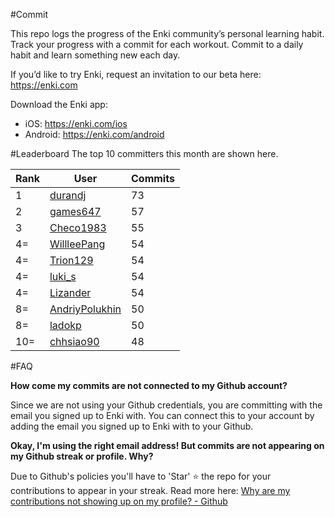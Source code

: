 #Commit

This repo logs the progress of the Enki community’s personal learning habit. Track your progress with a commit for each workout. Commit to a daily habit and learn something new each day.

If you’d like to try Enki, request an invitation to our beta here: https://enki.com

Download the Enki app: 
 - iOS: https://enki.com/ios
 - Android: https://enki.com/android

#Leaderboard
The top 10 committers this month are shown here.

| Rank | User | Commits |
|------|------|---------|
|1|[durandj](https://github.com/durandj)|73|
|2|[games647](https://github.com/games647)|57|
|3|[Checo1983](https://github.com/Checo1983)|55|
|4=|[WillleePang](https://github.com/WillleePang)|54|
|4=|[Trion129](https://github.com/Trion129)|54|
|4=|[luki_s](https://github.com/luki_s)|54|
|4=|[Lizander](https://github.com/Lizander)|54|
|8=|[AndriyPolukhin](https://github.com/AndriyPolukhin)|50|
|8=|[ladokp](https://github.com/ladokp)|50|
|10=|[chhsiao90](https://github.com/chhsiao90)|48|

#FAQ

**How come my commits are not connected to my Github account?**

Since we are not using your Github credentials, you are committing with the email you signed up to Enki with. You can connect this to your account by adding the email you signed up to Enki with to your Github.

**Okay, I'm using the right email address! But commits are not appearing on my Github streak or profile. Why?**

Due to Github's policies you'll have to 'Star' :star: the repo for your contributions to appear in your streak. Read more here: [Why are my contributions not showing up on my profile? - Github](https://help.github.com/articles/why-are-my-contributions-not-showing-up-on-my-profile/)
